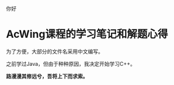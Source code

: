 你好

# AcWing课程的学习笔记和解题心得

为了方便，大部分的文件名采用中文编写。

之前学过Java，但由于种种原因，我决定开始学习C++。


**路漫漫其修远兮，吾将上下而求索。**

